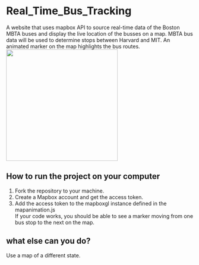 # Real_Time_Bus_Tracking
A website that uses mapbox API to source real-time data of the Boston MBTA buses and  display the live location of the busses on a map. 
MBTA bus data will be used to determine stops between Harvard and MIT.
An animated marker on the map highlights the bus routes.
<img src="eyemovement.png" width = 300>

## How to run the project on your computer
1. Fork the repository to your machine.
2. Create a Mapbox account and get the access token.
3. Add the access token to the mapboxgl instance defined in the mapanimation.js
<br>If your code works, you should be able to see a marker moving from one bus stop to the next on the map.

## what else can you do?
Use a map of a different state.



